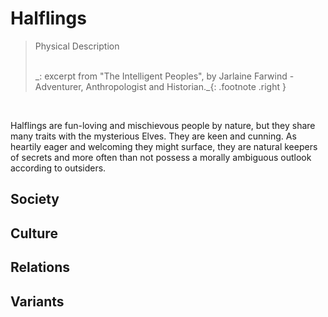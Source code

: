 # Halflings

> Physical Description
> 
> </br>
> _: excerpt from "The Intelligent Peoples", by Jarlaine Farwind - Adventurer, Anthropologist and Historian._{: .footnote .right }

</br>

Halflings are fun-loving and mischievous people by nature, but they share many traits with the mysterious Elves.  They are keen and cunning.  As heartily eager and welcoming they might surface, they are natural keepers of secrets and more often than not possess a morally ambiguous outlook according to outsiders.

## Society

## Culture

## Relations

## Variants